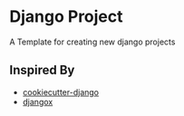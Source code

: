 # Django Project

A Template for creating new django projects

## Inspired By

- [cookiecutter-django](https://github.com/pydanny/cookiecutter-django)
- [djangox](https://github.com/wsvincent/djangox)
